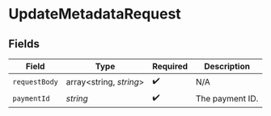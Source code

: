 # UpdateMetadataRequest


## Fields

| Field                   | Type                    | Required                | Description             |
| ----------------------- | ----------------------- | ----------------------- | ----------------------- |
| `requestBody`           | array<string, *string*> | :heavy_check_mark:      | N/A                     |
| `paymentId`             | *string*                | :heavy_check_mark:      | The payment ID.         |